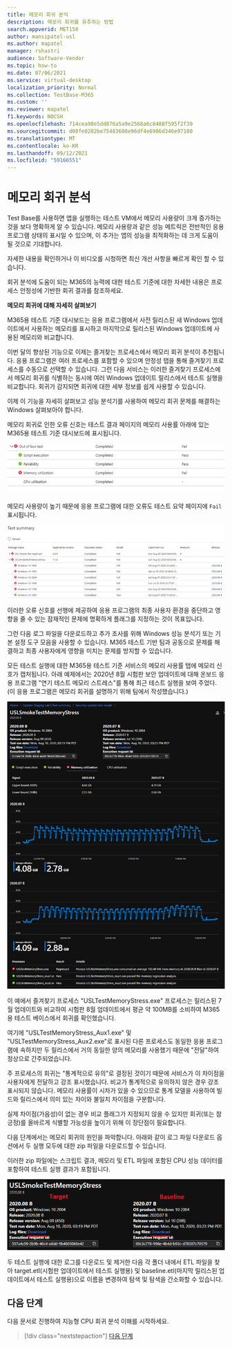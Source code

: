```yaml
---
title: 메모리 회귀 분석
description: 메모리 회귀를 유추하는 방법
search.appverid: MET150
author: mansipatel-usl
ms.author: mapatel
manager: rshastri
audience: Software-Vendor
ms.topic: how-to
ms.date: 07/06/2021
ms.service: virtual-desktop
localization_priority: Normal
ms.collection: TestBase-M365
ms.custom: ''
ms.reviewer: mapatel
f1.keywords: NOCSH
ms.openlocfilehash: 714cea98e5dd876a5a9e2568a6c8488f595f2f39
ms.sourcegitcommit: d08fe0282be75483608e96df4e6986d346e97180
ms.translationtype: MT
ms.contentlocale: ko-KR
ms.lasthandoff: 09/12/2021
ms.locfileid: "59166551"
---
```

# <a name="memory-regression-analysis"></a>메모리 회귀 분석

Test Base를 사용하면 앱을 실행하는 테스트 VM에서 메모리 사용량이 크게 증가하는 것을 보다 명확하게 알 수 있습니다. 메모리 사용량과 같은 성능 메트릭은 전반적인 응용 프로그램 상태의 표시일 수 있으며, 이 추가는 앱의 성능을 최적화하는 데 크게 도움이 될 것으로 기대합니다.

자세한 내용을 확인하거나 이 비디오를 시청하면 최신 개선 사항을 빠르게 확인 할 수 있습니다. 

회귀 분석에 도움이 되는 M365의 능력에 대한 테스트 기준에 대한 자세한 내용은 프로세스 안정성에 기반한 회귀 결과를 참조하세요.

<b>메모리 회귀에 대해 자세히 살펴보기</b>

M365용 테스트 기준 대시보드는 응용 프로그램에서 사전 릴리스된 새 Windows 업데이트에서 사용하는 메모리를 표시하고 마지막으로 릴리스된 Windows 업데이트에 사용된 메모리와 비교합니다. 

이번 달의 향상된 기능으로 이제는 즐겨찾는 프로세스에서 메모리 회귀 분석이 추천됩니다. 응용 프로그램은 여러 프로세스를 포함할 수 있으며 안정성 탭을 통해 즐겨찾기 프로세스를 수동으로 선택할 수 있습니다. 그런 다음 서비스는 이러한 즐겨찾기 프로세스에서 메모리 회귀를 식별하는 동시에 여러 Windows 업데이트 릴리스에서 테스트 실행을 비교합니다. 회귀가 감지되면 회귀에 대한 세부 정보를 쉽게 사용할 수 있습니다.

이제 이 기능을 자세히 살펴보고 성능 분석기를 사용하여 메모리 회귀 문제를 해결하는 Windows 살펴보아야 합니다.

메모리 회귀로 인한 오류 신호는 테스트 결과 페이지의 메모리 사용률 아래에 있는 M365용 테스트 기준 대시보드에 표시됩니다.

![메모리 사용률 결과.](Media/01_memory-utilization-results.png)


메모리 사용량이 높기 때문에 응용 프로그램에 대한 오류도 테스트 요약 페이지에 ```Fail``` 표시됩니다.

![요약 결과를 테스트합니다.](Media/02_test-summary.png)

이러한 오류 신호를 선행에 제공하여 응용 프로그램의 최종 사용자 환경을 중단하고 영향을 줄 수 있는 잠재적인 문제에 명확하게 플래그를 지정하는 것이 목표입니다. 

그런 다음 로그 파일을 다운로드하고 추가 조사를 위해 Windows 성능 분석기 또는 기본 설정 도구 모음을 사용할 수 있습니다. M365 테스트 기반 팀과 공동으로 문제를 해결하고 최종 사용자에게 영향을 미치는 문제를 방지할 수 있습니다.

모든 테스트 실행에 대한 M365용 테스트 기준 서비스의 메모리 사용률 탭에 메모리 신호가 캡처됩니다. 아래 예제에서는 2020년 8월 시험판 보안 업데이트에 대해 온보드 응용 프로그램 "연기 테스트 메모리 스트레스"를 통해 최근 테스트 실행을 보여 주었다. (이 응용 프로그램은 메모리 회귀를 설명하기 위해 팀에서 작성했습니다.)

![메모리 회귀 결과.](Media/03_memory-regression%20comparison.png)

이 예에서 즐겨찾기 프로세스 "USLTestMemoryStress.exe" 프로세스는 릴리스된 7월 업데이트와 비교하여 시험판 8월 업데이트에서 평균 약 100MB를 소비하여 M365용 테스트 베이스에서 회귀를 확인했습니다. 

여기에 "USLTestMemoryStress_Aux1.exe" 및 "USLTestMemoryStress_Aux2.exe"로 표시된 다른 프로세스도 동일한 응용 프로그램에 속하지만 두 릴리스에서 거의 동일한 양의 메모리를 사용했기 때문에 "전달"하여 정상으로 간주되었습니다.

주 프로세스의 회귀는 "통계적으로 유의"로 결정된 것이기 때문에 서비스가 이 차이점을 사용자에게 전달하고 강조 표시했습니다. 비교가 통계적으로 유의하지 않은 경우 강조 표시되지 않습니다. 메모리 사용률이 시차가 있을 수 있으므로 통계 모델을 사용하여 빌드와 릴리스에서 의미 있는 차이와 불일치 차이점을 구분합니다. 

실제 차이점(가음성)이 없는 경우 비교 플래그가 지정되지 않을 수 있지만 회귀(또는 참 긍정)를 올바르게 식별할 가능성을 높이기 위해 이 장단점이 필요합니다.

다음 단계에서는 메모리 회귀의 원인을 파악합니다. 아래와 같이 로그 파일 다운로드 옵션에서 두 실행 모두에 대한 zip 파일을 다운로드할 수 있습니다. 

이러한 zip 파일에는 스크립트 결과, 메모리 및 ETL 파일에 포함된 CPU 성능 데이터를 포함하여 테스트 실행 결과가 포함됩니다.

![메모리 회귀 테스트 파일.](Media/04_memory-regression-test-files.png)

두 테스트 실행에 대한 로그를 다운로드 및 제거한 다음 각 폴더 내에서 ETL 파일을 찾아 target.etl(시험판 업데이트에서 테스트 실행용) 및 baseline.etl(마지막 릴리스된 업데이트에서 테스트 실행용)으로 이름을 변경하여 탐색 및 탐색을 간소화할 수 있습니다.
 
## <a name="next-steps"></a>다음 단계

다음 문서로 진행하여 지능형 CPU 회귀 분석 이해를 시작하세요.
> [!div class="nextstepaction"]
> [다음 단계](cpu.md)

<!---
Add button for next page
-->
